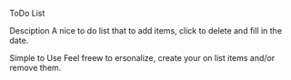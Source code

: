 ToDo List

Desciption
A nice to do list that to add items, click to delete and fill in the date.

Simple to Use
Feel freew to ersonalize, create your on list items and/or remove them.